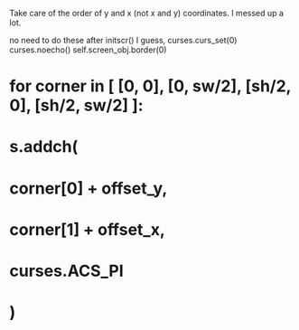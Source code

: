 Take care of the order of y and x (not x and y) coordinates. I messed up a lot.


no need to do these after initscr() I guess,
    curses.curs_set(0)
    curses.noecho()
    self.screen_obj.border(0)



# for corner in [ [0, 0], [0, sw/2], [sh/2, 0], [sh/2, sw/2] ]:
#     s.addch(
#         corner[0] + offset_y,
#         corner[1] + offset_x,
#         curses.ACS_PI
#     )

